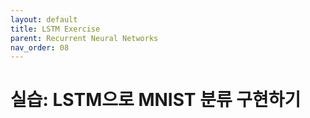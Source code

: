 ```yaml
---
layout: default
title: LSTM Exercise
parent: Recurrent Neural Networks
nav_order: 08
---
```


# 실습: LSTM으로 MNIST 분류 구현하기

